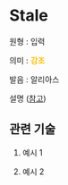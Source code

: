 # Stale

원형 : 입력

의미  : <span style="color:#FFBF00; font-weight:bold;">강조</span>

발음 : 알리아스

설명
([참고](주소))

## 관련 기술
1. 예시 1

2. 예시 2


